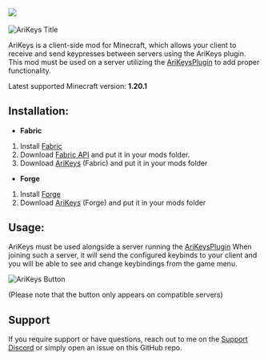 [<img src="https://img.shields.io/badge/Donate-Paypal-blue">](https://www.paypal.com/donate/?hosted_button_id=XWVR2XKQ8UVLN)
---
![AriKeys Title](https://i.imgur.com/OMtfz7Z.png)

AriKeys is a client-side mod for Minecraft, which allows your client to receive and send keypresses between servers using the AriKeys plugin.
This mod must be used on a server utilizing the [AriKeysPlugin](https://www.spigotmc.org/resources/arikeysplugin-custom-keybinds.105968/) to add proper functionality.

Latest supported Minecraft version: **1.20.1**

## Installation:
- **Fabric**
1. Install [Fabric](https://fabricmc.net/use/installer/)
2. Download [Fabric API](https://www.curseforge.com/minecraft/mc-mods/fabric-api) and put it in your mods folder.
3. Download [AriKeys](https://github.com/ASangarin/AriKeys/releases) (Fabric) and put it in your mods folder

- **Forge**
1. Install [Forge](https://files.minecraftforge.net/net/minecraftforge/forge/)
2. Download [AriKeys](https://github.com/ASangarin/AriKeys/releases) (Forge) and put it in your mods folder

## Usage:
AriKeys must be used alongside a server running the [AriKeysPlugin](https://www.spigotmc.org/resources/arikeysplugin-custom-keybinds.105968/)
When joining such a server, it will send the configured keybinds to your client and you will be able to see and change keybindings from the game menu.

![AriKeys Button](https://i.imgur.com/LAFh91m.png)

(Please note that the button only appears on compatible servers)

## Support
If you require support or have questions, reach out to me on the [Support Discord](https://discord.gg/bPkStPTmNK) or simply open an issue on this GitHub repo.
